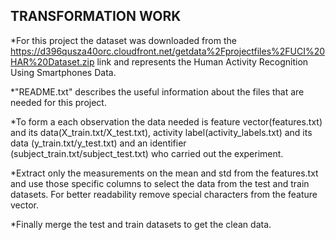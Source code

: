 ## TRANSFORMATION WORK

*For this project the dataset was downloaded from the https://d396qusza40orc.cloudfront.net/getdata%2Fprojectfiles%2FUCI%20HAR%20Dataset.zip link and represents the Human Activity Recognition Using Smartphones Data.

*"README.txt" describes the useful information about the files that are needed for this project.

*To form a each observation the data needed is feature vector(features.txt) and its data(X_train.txt/X_test.txt), activity label(activity_labels.txt) and its data (y_train.txt/y_test.txt) and an identifier (subject_train.txt/subject_test.txt) who carried out the experiment.

*Extract only the measurements on the mean and std from the features.txt and use those specific columns to select the data from the test and train datasets. For better readability remove special characters from the feature vector.

*Finally merge the test and train datasets to get the clean data.


